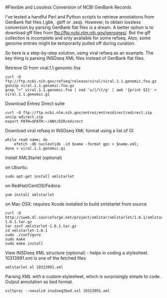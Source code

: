 #Flexible and Lossless Conversion of NCBI GenBank Records

I've tested a handful Perl and Python scripts to retrieve annotations from GenBank flat files (.gbk, .gbff or .seq). However, to obtain lossless conversion by parsing GenBank flat files is a dream. A better option is to download gff files from ftp://ftp.ncbi.nlm.nih.gov/genomes/. But the gff collection is incomplete and only available for some refseq. Also, some genome entries might be temporarily pulled off during curation.

So here is a step-by-step solution, using viral refseq as an example. The key thing is parsing INSDseq XML files instead of GenBank flat files.

Retrieve GI from viral.1.1.genomic.fna

    curl -O ftp://ftp.ncbi.nih.gov/refseq/release/viral/viral.1.1.genomic.fna.gz
    gunzip viral.1.1.genomic.fna.gz
    grep ">" viral.1.1.genomic.fna | sed 's/|/\t/g' | awk '{print $2}' > viral.1.1.genomic.gi

Download Entrez Direct suite

    curl -O ftp://ftp.ncbi.nlm.nih.gov/entrez/entrezdirect/edirect.zip
    unzip edirect.zip
    export PATH=$PATH:~/ANY/DIR/edirect
    
Download viral refseq in INSDseq XML format using a list of GI

    while read name; do
        efetch -db nucleotide -id $name -format gpc > $name.xml;
    done < viral.1.1.genomic.gi 

Install XMLStarlet (optional)

on Ubuntu:
    
    sudo apt-get install xmlstarlet

on RedHat/CentOS/Fedora:
    
    yum install xmlstarlet

on Mac OSX: requires Xcode installed to build xmlstarlet from source
    
    curl -O http://iweb.dl.sourceforge.net/project/xmlstar/xmlstarlet/1.6.1/xmlstarlet-1.6.1.tar.gz
    tar zxvf xmlstarlet-1.6.1.tar.gz
    cd xmlstarlet-1.6.1
    sudo ./configure
    sudo make
    sudo make install
    
View INSDseq XML structure (optional) - helps in coding a stylesheet. 10313991.xml is one of the fetched files

    xmlstarlet el 10313991.xml

Parsing XML with a custom stylesheet, which is surprisingly simple to code. Output annotation as bed format.

    xsltproc --novalid insdseq2bed.xsl 10313991.xml
